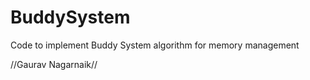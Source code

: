 BuddySystem
===========

Code to implement Buddy System algorithm for memory management

//Gaurav Nagarnaik//
